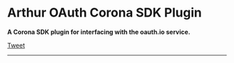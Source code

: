 # Arthur OAuth Corona SDK Plugin

__A Corona SDK plugin for interfacing with the oauth.io service.__

<a href="https://twitter.com/share" class="twitter-share-button" data-via="develephant" data-size="large" data-hashtags="oauth">Tweet</a>
<script>!function(d,s,id){var js,fjs=d.getElementsByTagName(s)[0],p=/^http:/.test(d.location)?'http':'https';if(!d.getElementById(id)){js=d.createElement(s);js.id=id;js.src=p+'://platform.twitter.com/widgets.js';fjs.parentNode.insertBefore(js,fjs);}}(document, 'script', 'twitter-wjs');</script>

---
